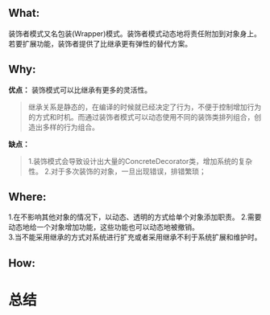 ## What:

装饰者模式又名包装(Wrapper)模式。装饰者模式动态地将责任附加到对象身上。若要扩展功能，装饰者提供了比继承更有弹性的替代方案。

## Why:
**优点：**
装饰模式可以比继承有更多的灵活性。
>继承关系是静态的，在编译的时候就已经决定了行为，不便于控制增加行为的方式和时机。而通过装饰者模式可以动态使用不同的装饰类排列组合，创造出多样的行为组合。

**缺点：**
>1.装饰模式会导致设计出大量的ConcreteDecorator类，增加系统的复杂性。
>2.对于多次装饰的对象，一旦出现错误，排错繁琐；

## Where:

1.在不影响其他对象的情况下，以动态、透明的方式给单个对象添加职责。
2.需要动态地给一个对象增加功能，这些功能也可以动态地被撤销。  
3.当不能采用继承的方式对系统进行扩充或者采用继承不利于系统扩展和维护时。

## How:

# 总结